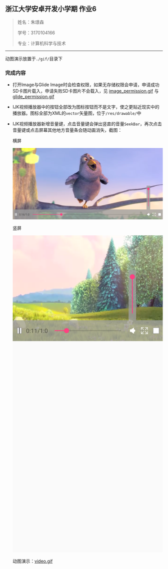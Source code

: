 ## 浙江大学安卓开发小学期 作业6

> 姓名：朱璟森
>
> 学号：3170104166
>
> 专业：计算机科学与技术

****

动图演示放置于`./gif/`目录下

### 完成内容

* 打开Image与Glide Image时会检查权限，如果无存储权限会申请，申请成功SD卡图片载入，申请失败SD卡图片不会载入，见 [image_permission.gif](./gif/image_permission.gif) 与 [glide_permission.gif](./gif/glide_permission.gif)

* IJK视频播放器中的按钮全部改为图标按钮而不是文字，使之更贴近现实中的播放器。图标全部为XML的`vector`矢量图，位于`/res/drawable/`中

* IJK视频播放器新增音量键，点击音量键会弹出竖直的音量`SeekBar`，再次点击音量键或点击屏幕其他地方音量条会随动画消失，截图：

  横屏

  ![](assets/Screenshot_2019-07-16-20-54-42-722.png)

  竖屏

  ![](assets/Screenshot_2019-07-16-20-54-34-469.png)

  动图演示：[video.gif](./gif/video.gif)